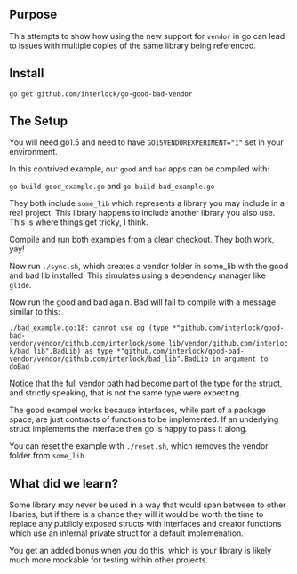 Purpose
-------

This attempts to show how using the new support for `vendor` in go can lead to issues with multiple copies of the same
library being referenced.


Install
-------

`go get github.com/interlock/go-good-bad-vendor`

The Setup
---------

You will need go1.5 and need to have `GO15VENDOREXPERIMENT="1"` set in your environment.

In this contrived example, our `good` and `bad` apps can be compiled with:

`go build good_example.go` and `go build bad_example.go`

They both include `some_lib` which represents a library you may include in a real project. This library happens to include another library you also use. This is where things get tricky, I think.

Compile and run both examples from a clean checkout. They both work, yay!

Now run `./sync.sh`, which creates a vendor folder in some_lib with the good and bad lib installed. This simulates using a dependency manager like `glide`.

Now run the good and bad again. Bad will fail to compile with a message similar to this:

`./bad_example.go:18: cannot use og (type *"github.com/interlock/good-bad-vendor/vendor/github.com/interlock/some_lib/vendor/github.com/interlock/bad_lib".BadLib) as type *"github.com/interlock/good-bad-vendor/vendor/github.com/interlock/bad_lib".BadLib in argument to doBad`

Notice that the full vendor path had become part of the type for the struct, and strictly speaking, that is not the same type were expecting.

The good exampel works because interfaces, while part of a package space, are just contracts of functions to be implemented. If an underlying struct implements the interface then go is happy to pass it along. 

You can reset the example with `./reset.sh`, which removes the vendor folder from `some_lib`

What did we learn?
------------------

Some library may never be used in a way that would span between to other libaries, but if there is a chance they will it would be worth
the time to replace any publicly exposed structs with interfaces and creator functions which use an internal private struct for a default implemenation.

You get an added bonus when you do this, which is your library is likely much more mockable for testing within other projects.